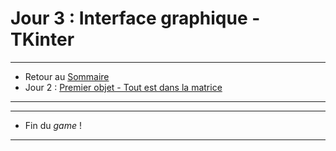 # Jour 3 : Interface graphique - TKinter

---

- Retour au [Sommaire](index.md)
- Jour 2 : [Premier objet - Tout est dans la matrice](jour%201.md)

---




---

- Fin du _game_ !

---








